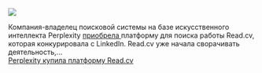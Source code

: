 <!--2025-01-18 09:47:28-->
<div class="yb">
  <div class="rss smaller1 habr"><img src="https://habrastorage.org/webt/li/ig/re/liigre6ygmmwocud8opojboocsy.jpeg" /><p>Компания-владелец поисковой системы на базе искусственного интеллекта Perplexity <a href="https://read.cv/a-new-chapter" rel="noopener noreferrer nofollow">приобрела </a>платформу для поиска работы Read.cv, которая конкурировала с LinkedIn. Read.cv уже начала сворачивать деятельность,... <br><a class="light" href="https://habr.com/ru/news/874572/?utm_source=habrahabr&utm_medium=rss&utm_campaign=874572">Perplexity купила платформу Read.cv</a></div>
</div>
